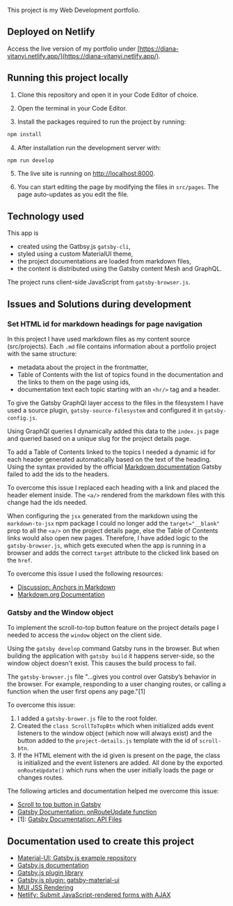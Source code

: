 This project is my Web Development portfolio.

## Deployed on Netlify

Access the live version of my portfolio under [https://diana-vitanyi.netlify.app/](https://diana-vitanyi.netlify.app/).

## Running this project locally

1. Clone this repository and open it in your Code Editor of choice.

2. Open the terminal in your Code Editor.

3. Install the packages required to run the project by running:

```bash
npm install

```

4. After installation run the development server with:

```bash
npm run develop

```

5. The live site is running on [http://localhost:8000](http://localhost:8000).

6. You can start editing the page by modifying the files in `src/pages`. The page auto-updates as you edit the file.

## Technology used

This app is

- created using the Gatbsy.js `gatsby-cli`,
- styled using a custom MaterialUI theme,
- the project documentations are loaded from markdown files,
- the content is distributed using the Gatsby content Mesh and GraphQL.

The project runs client-side JavaScript from `gatsby-browser.js`.

## Issues and Solutions during development

### Set HTML id for markdown headings for page navigation

In this project I have used markdown files as my content source (src/projects). Each `.md` file contains information about a portfolio project with the same structure:

- metadata about the project in the frontmatter,
- Table of Contents with the list of topics found in the documentation and the links to them on the page using ids,
- documentation text each topic starting with an `<hr/>` tag and a header.

To give the Gatsby GraphQl layer access to the files in the filesystem I have used a source plugin, `gatsby-source-filesystem` and configured it in `gatsby-config.js`.

Using GraphQl queries I dynamically added this data to the `index.js` page and queried based on a unique slug for the project details page.

To add a Table of Contents linked to the topics I needed a dynamic id for each header generated automatically based on the text of the heading. Using the syntax provided by the official [Markdown documentation](https://www.markdownguide.org/extended-syntax/#heading-ids) Gatsby failed to add the ids to the headers.

To overcome this issue I replaced each heading with a link and placed the header element inside. The `<a/>` rendered from the markdown files with this change had the ids needed.

When configuring the `jsx` generated from the markdown using the `markdown-to-jsx` npm package I could no longer add the `target="__blank"` prop to all the `<a/>` on the project details page, else the Table of Contents links would also open new pages. Therefore, I have added logic to the `gatsby-browser.js`, which gets executed when the app is running in a browser and adds the correct `target` attribute to the clicked link based on the `href`.

To overcome this issue I used the following resources:

- [Discussion: Anchors in Markdown](https://talk.commonmark.org/t/anchors-in-markdown/247)
- [Markdown.org Documentation](https://www.markdownguide.org/extended-syntax/#heading-ids)

### Gatsby and the Window object

To implement the scroll-to-top button feature on the project details page I needed to access the `window` object on the client side.

Using the `gatsby develop` command Gatsby runs in the browser. But when building the application with `gatsby build` it happens server-side, so the window object doesn't exist. This causes the build process to fail.

The `gatsby-browser.js` file "...gives you control over Gatsby’s behavior in the browser. For example, responding to a user changing routes, or calling a function when the user first opens any page."[1]

To overcome this issue:

1. I added a `gatsby-brower.js` file to the root folder.
2. Created the `class ScrollToTopBtn` which when initialized adds event listeners to the window object (which now will always exist) and the button added to the `project-details.js` template with the id of `scroll-btn`.
3. If the HTML element with the id given is present on the page, the class is initialized and the event listeners are added. All done by the exported `onRouteUpdate()` which runs when the user initially loads the page or changes routes.

The following articles and documentation helped me overcome this issue:

- [Scroll to top button in Gatsby](https://pakjiddat.netlify.app/posts/adding-scroll-to-top-button-to-gatsby-website)
- [Gatsby Documentation: onRouteUpdate function](https://www.gatsbyjs.com/docs/reference/config-files/gatsby-browser/)
- [1]: [Gatsby Documentation: API Files](https://www.gatsbyjs.com/docs/api-files/#gatsby-skip-here)

## Documentation used to create this project

- [Material-UI: Gatsby.js example repository](https://github.com/mui-org/material-ui/tree/master/examples/gatsby)
- [Gatsby.js documentation](https://www.gatsbyjs.com/docs/)
- [Gatsby.js plugin library](https://www.gatsbyjs.com/plugins)
- [Gatsby.js plugin: gatsby-material-ui](https://www.gatsbyjs.com/plugins/gatsby-theme-material-ui/?=gatsby-theme-material-ui)
- [MUI JSS Rendering](https://galenwong.github.io/blog/2020-02-27-mui-jss-rendering/)
- [Netlify: Submit JavaScript-rendered forms with AJAX](https://docs.netlify.com/forms/setup/)
